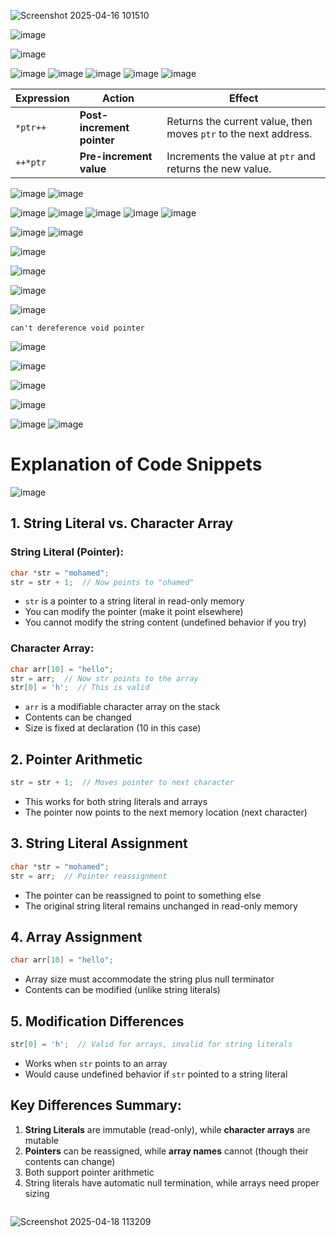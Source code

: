 ![Screenshot 2025-04-16 101510](https://github.com/user-attachments/assets/41a39ca3-aac5-4c4c-9ae1-3c2b8ce9f4c6)

![image](https://github.com/user-attachments/assets/ec510e77-4da8-4540-8943-1c85a7a82128)

![image](https://github.com/user-attachments/assets/43c38dbb-d7b9-4326-8e90-19a8dfc6d92a)

![image](https://github.com/user-attachments/assets/db3429bc-0dca-4043-8968-cce5c3d85a37)
![image](https://github.com/user-attachments/assets/eb7b6efd-6368-4691-b2e5-7561bbb616c7)
![image](https://github.com/user-attachments/assets/6412694d-c325-4d8d-9630-18631de3f70e)
![image](https://github.com/user-attachments/assets/fae45ad1-bf31-45a3-88ae-a85efceff7da)
![image](https://github.com/user-attachments/assets/4b7a3a2c-314f-4d09-a4a9-d11290ad5bbb)

| Expression | Action                  | Effect                                                                 |
|------------|-------------------------|------------------------------------------------------------------------|
| `*ptr++`   | **Post-increment pointer** | Returns the current value, then moves `ptr` to the next address.       |
| `++*ptr`   | **Pre-increment value**    | Increments the value at `ptr` and returns the new value.               |

![image](https://github.com/user-attachments/assets/558a56fa-3721-49f4-b306-2d0a8a0b71f3)
![image](https://github.com/user-attachments/assets/6d63a24a-b15d-4978-8fba-707cb16901c4)

![image](https://github.com/user-attachments/assets/2797037f-13fd-4522-8366-bd16391b0f4d)
![image](https://github.com/user-attachments/assets/5bf21ee1-0dec-4352-98c3-f73dd1702006)
![image](https://github.com/user-attachments/assets/2b9ba64c-d548-4996-ab47-714502521a02)
![image](https://github.com/user-attachments/assets/93cae2f2-107c-4a04-8693-d56951ea08fe)
![image](https://github.com/user-attachments/assets/d62c72f6-1aaf-49ca-8b00-48c43208b066)

![image](https://github.com/user-attachments/assets/34f52626-bbe2-42a2-975b-be5ca0d874b0)
![image](https://github.com/user-attachments/assets/a39b897d-a28a-4663-aa99-5722de3b84aa)


![image](https://github.com/user-attachments/assets/4e70ead9-02f6-4b9d-8f62-74366ed80590)

![image](https://github.com/user-attachments/assets/733e4325-e2c3-44c7-a0da-8e2e72bb5704)

![image](https://github.com/user-attachments/assets/1d91d194-c8a0-46ec-af59-4f617c8e9ba5)

![image](https://github.com/user-attachments/assets/cda004ee-c2cb-4a04-8465-5c035f52276e)
```
can't dereference void pointer
```
![image](https://github.com/user-attachments/assets/32c8e8ef-78be-4aa5-86cb-286cdd90588a)


![image](https://github.com/user-attachments/assets/654bb714-01fa-4d46-a6a8-af871bb26511)


![image](https://github.com/user-attachments/assets/74854bec-066d-4c1b-aff0-50370914d3ed)

![image](https://github.com/user-attachments/assets/f9626ad4-e4d7-4b8d-b004-74d1049ced1a)



![image](https://github.com/user-attachments/assets/6bf0d02e-e1ed-4ad2-bcff-a80e9561dc0b)
![image](https://github.com/user-attachments/assets/ca1a59c2-5ff1-4564-b301-ba64826d6ccf)


# Explanation of Code Snippets
![image](https://github.com/user-attachments/assets/2136dc40-7531-4fd2-853d-bff39625a63f)

## 1. String Literal vs. Character Array

### String Literal (Pointer):
```c
char *str = "mohamed";
str = str + 1;  // Now points to "ohamed"
```
- `str` is a pointer to a string literal in read-only memory
- You can modify the pointer (make it point elsewhere)
- You cannot modify the string content (undefined behavior if you try)

### Character Array:
```c
char arr[10] = "hello";
str = arr;  // Now str points to the array
str[0] = 'h';  // This is valid
```
- `arr` is a modifiable character array on the stack
- Contents can be changed
- Size is fixed at declaration (10 in this case)

## 2. Pointer Arithmetic
```c
str = str + 1;  // Moves pointer to next character
```
- This works for both string literals and arrays
- The pointer now points to the next memory location (next character)

## 3. String Literal Assignment
```c
char *str = "mohamed";
str = arr;  // Pointer reassignment
```
- The pointer can be reassigned to point to something else
- The original string literal remains unchanged in read-only memory

## 4. Array Assignment
```c
char arr[10] = "hello";
```
- Array size must accommodate the string plus null terminator
- Contents can be modified (unlike string literals)

## 5. Modification Differences
```c
str[0] = 'h';  // Valid for arrays, invalid for string literals
```
- Works when `str` points to an array
- Would cause undefined behavior if `str` pointed to a string literal

## Key Differences Summary:
1. **String Literals** are immutable (read-only), while **character arrays** are mutable
2. **Pointers** can be reassigned, while **array names** cannot (though their contents can change)
3. Both support pointer arithmetic
4. String literals have automatic null termination, while arrays need proper sizing

```

```

![Screenshot 2025-04-18 113209](https://github.com/user-attachments/assets/63d53d01-21d1-415f-aa48-b285623ba320)























